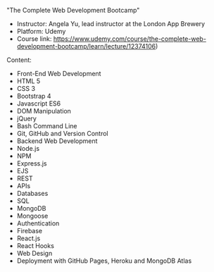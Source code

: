 "The Complete Web Development Bootcamp"  

* Instructor: Angela Yu, lead instructor at the London App Brewery  
* Platform: Udemy  
* Course link: https://www.udemy.com/course/the-complete-web-development-bootcamp/learn/lecture/12374106)  

Content:
- Front-End Web Development
- HTML 5
- CSS 3
- Bootstrap 4
- Javascript ES6
- DOM Manipulation
- jQuery
- Bash Command Line
- Git, GitHub and Version Control
- Backend Web Development
- Node.js
- NPM
- Express.js
- EJS
- REST
- APIs
- Databases
- SQL
- MongoDB
- Mongoose
- Authentication
- Firebase
- React.js
- React Hooks
- Web Design
- Deployment with GitHub Pages, Heroku and MongoDB Atlas